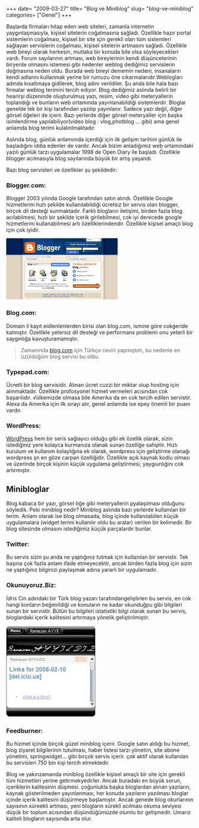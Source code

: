 +++
date= "2009-03-27"
title= "Blog ve Miniblog"
slug= "blog-ve-miniblog"
categories= ["Genel"]
+++


Başlarda firmaları hitap eden web siteleri, zamanla internetin yaygınlaşmasıyla, kişisel sitelerin coğalmasına sağladı. Özellikle hazır portal sistemlerin coğalması, kişisel bir site için gerekli olan tüm sistemleri sağlayan servislerin coğalması, kişisel sitelerin artmasını sağladı. Özellikle web bireyi olarak herkesin, mutlaka bir konuda bile olsa söyleyecekleri vardı. Forum sayılarının artması, web bireylerinin kendi düşüncelerinin biryerde olmasını istemesi gibi nedenler weblog dediğimiz servislerin doğmasına neden oldu. Burada web bireyi dememin nedeni, insanaların kendi adlarını kullanmak yerine bir rumuzu öne cıkarmalarıdır.Weblogları adında kısaltmaya gidilerek, blog adını verildiler. Şu anda bile hala bazı firmalar weblog terimini tercih ediyor. Blog dediğimiz aslında belirli bir hearirşi düzeninde oluşturulmuş yazı, resim, video gibi meteryallerin toplandığı ve bunların web ortamında yayınlanabildiği sistemlerdir. Bloglar genelde tek bir kişi tarafından yazılıp yayınlanır. Sadece yazı değil, diğer görsel öğeleri de içerir. Bazı yerlerde diğer görsel meteryaller için başka isimlendirme yapılabiliyor(video blog : vlog,photblog ... gibi) ama genel anlamda blog terimi kulalınlmaktadır.

Aslında blog, günlük anlamınıda içerdiği için ilk gelişim tarihini günlük ile başladığını iddia edenler de vardır. Ancak bizim anladığımız web ortamındaki yazılı günlük tarzı uygulamalar 1998 de Open Diary ile başladı. Özellikle blogger acılmasıyla blog sayılarında büyük bir artış yaşandı.

Bazı blog servisleri ve özellikler şu şekildedir:

### Blogger.com:
Blogger 2003 yılında Google tarafından satın alındı. Özellikle Google hizmetlerini hızlı şekilde kullanılabildiği ücretsiz bir servis olan blogger, birçok dil desteği sunmaktadır. Farklı blogların iletişimi, birden fazla blog acılabilmesi, hızlı bir şekilde içerik girilebilmesi, cok iyi derecede google hizmetlerini kullanabilmesi artı özelliklerindendir. Özellikle kişisel amaçlı blog için çok iyidir.

![blogger](/images/blogger1.jpg)

### Blog.com:
Domain il kayıt eidlenlenlerden birisi olan blog.com, ismine göre cokgeride kalmıştır. Özellikle yetersiz dil desteği ve performans problemi onu yeterli bir saygınlığa kavuşturamamıştır.
> Zamanında [blog.com](http://blog.com) için Türkçe ceviri yapmıştım, bu nedenle en üzüldüğüm blog servisi bu oldu.

### Typepad.com:
Ücretli bir blog servisidir. Alınan ücret cuzzi bir miktar olup hosting için alınmaktadır. Özellikle profosyonel hizmet vermeleri acısından cok başarılıdır. √úlkemizde olmasa bile Amerika da en cok tercih edilen servistir. Alexa da Amerika için ilk sırayı alır, genel anlamda ise epey önemli bir puanı vardır.

### WordPress:
[WordPress](http://wordpress.com) hem bir seris sağlayıcı olduğu gibi ek özellik olarak, sizin istediğiniz yere kolayca kurmanıza olanak sunan özelliğe sahiptir. Hızlı kurulum ve kullanım kolaylığına ek olarak, wordpress için geliştirme olanağı wordpress şn en göze carpan özelliğidir. Özellikle açık kaynak kodlu olması ve üzerinde birçok kişinin küçük uygulama geliştirmesi, yaygıunlığını cok artırmıştır.

## Minibloglar
Blog kabaca bir yazı, görsel öğe gibi meteryallerin pyalaşılması olduğunu söyledik. Peki miniblog nedir? Miniblog aslında bazı yerlerde kullanılan bir terim. Anlam olarak ise blog olmasada, blog içinde kullanılabilen küçük uygulamalara (widget terimi kullanılır oldu bu aralar) verilen bir kelimedir. Bir blog sitesinde olmasını istediğimiz küçük parçalardır bunlar.

### Twitter:
Bu servis sizin şu anda ne yaptığınız tutmak için kullanılan bir servistir. Tek başına çok fazla anlam ifade etmeyecektir, ancak birden fazla blog için sizin ne yaptığınız bilginizi paylaşmak adına yararlı bir uygulamadır.


### Okunuyoruz.Biz:
İdris Cin adındaki bir Türk blog yazarı tarafındangeliştirlen bu servis, en cok hangi konların beğenildiği ve konuların ne kadar okunduğpu gibi bilgileri sunan bir servistir. Bütün bu bilgileri istatistiki bilgi olarak sunan bu servis, bloglardaki içerik kalitesini artırmaya yönelik geliştirilmiştir.

![Springwidget1](/images/springwidget1.jpg)

### Feedburner:
Bu hizmet içinde birçok güzel miniblog içerir. Google satın aldığı bu hizmet, blog ziyaret bilgilerinin tutulması, haber listesi tarzı yönetim, site abone yönetimi, springwidget... gibi birçok servis içerir. çok aktif olarak kullanılan bu servisleri 750 bin kişi tercih etmektedir.

Blog ve yakınzamanda miniblog özellikle kişisel amaçlı bir site için gerekli tüm hizmetleri yerine getirmekyedirler. Ancak buradaki en büyük sorun, içeriklerin kalitesinin düşmesi. çoğunlukla başka bloglardan alınan yazıların, kaynak gösterilmeden yayınlanması, her konuda yazıların yazılması bloglar içinde içerik kalitesini düşürmeye başlamıştır. Ancak genede blog okurlarının sayısının süreekli artması, yeni blogların sürekli acılması okuma seviyesi düşük bir toplum acısından düşündüğümüzde olumlu bir gelişmedir. Umarız kaliteli blogların sayısında arta olur.